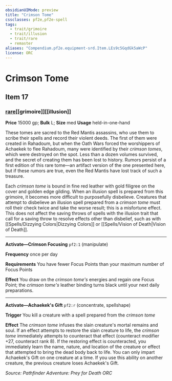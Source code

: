 ```yaml
---
obsidianUIMode: preview
title: "Crimson Tome"
cssclasses: pf2e,pf2e-spell
tags:
  - trait/grimoire
  - trait/illusion
  - trait/rare
  - remaster
aliases: "Compendium.pf2e.equipment-srd.Item.LEs9c5GqdGk5aWcP"
license: ORC
---
```

# Crimson Tome
## Item 17
### [rare](rare "Rare Rarity Trait")[[grimoire]][[illusion]]


**Price** 15000 gp; 
**Bulk** L; **Size** med
**Usage** held-in-one-hand

These tomes are sacred to the Red Mantis assassins, who use them to scribe their spells and record their violent deeds. The first of them were created in Rahadoum, but when the Oath Wars forced the worshippers of Achaekek to flee Rahadoum, many were identified by their _crimson tomes_, which were destroyed on the spot. Less than a dozen volumes survived, and the secret of creating them has been lost to history. Rumors persist of a first edition of this rare tome—an artifact version of the one presented here, but if these rumors are true, even the Red Mantis have lost track of such a treasure.

Each _crimson tome_ is bound in fine red leather with gold filigree on the cover and golden edge gilding. When an illusion spell is prepared from this grimoire, it becomes more difficult to purposefully disbelieve. Creatures that attempt to disbelieve an illusion spell prepared from a _crimson tome_ must roll their check twice and take the worse result; this is a misfortune effect. This does not affect the saving throws of spells with the illusion trait that call for a saving throw to resolve effects other than disbelief, such as with [[Spells/Dizzying Colors|Dizzying Colors]] or [[Spells/Vision of Death|Vision of Death]].

* * *

**Activate—Crimson Focusing** `pf2:1` (manipulate)

**Frequency** once per day

**Requirements** You have fewer Focus Points than your maximum number of Focus Points

**Effect** You draw on the _crimson tome's_ energies and regain one Focus Point; the _crimson tome's_ leather binding turns black until your next daily preparations.

* * *

**Activate—Achaekek's Gift** `pf2:r` (concentrate, spellshape)

**Trigger** You kill a creature with a spell prepared from the _crimson tome_

**Effect** The _crimson tome_ infuses the slain creature's mortal remains and soul. If an effect attempts to restore the slain creature to life, the _crimson tome_ immediately attempts to counteract that effect (counteract modifier +27, counteract rank 8). If the restoring effect is counteracted, you immediately learn the name, nature, and location of the creature or effect that attempted to bring the dead body back to life. You can only impart Achaekek's Gift on one creature at a time. If you use this ability on another creature, the previous creature loses Achaekek's Gift.

*Source: Pathfinder Adventure: Prey for Death*
*ORC*